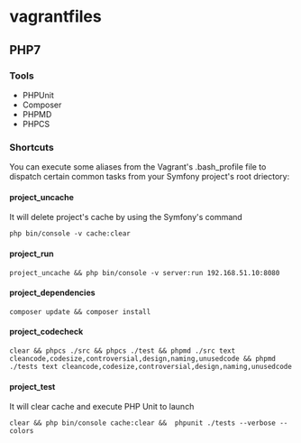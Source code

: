 # vagrantfiles

## PHP7

### Tools
- PHPUnit
- Composer
- PHPMD
- PHPCS

### Shortcuts

You can execute some aliases from the Vagrant's .bash_profile file to dispatch certain common tasks from your Symfony project's root driectory: 

#### project_uncache
It will delete project's cache by using the Symfony's command
```
php bin/console -v cache:clear
```

#### project_run
```
project_uncache && php bin/console -v server:run 192.168.51.10:8080
```

#### project_dependencies 
```
composer update && composer install
```

#### project_codecheck
```
clear && phpcs ./src && phpcs ./test && phpmd ./src text cleancode,codesize,controversial,design,naming,unusedcode && phpmd ./tests text cleancode,codesize,controversial,design,naming,unusedcode
```

#### project_test
It will clear cache and execute PHP Unit to launch
```
clear && php bin/console cache:clear &&  phpunit ./tests --verbose --colors
```

